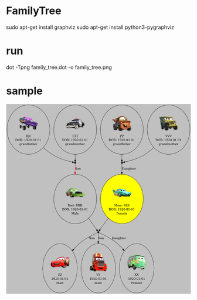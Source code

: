 # FamilyTree




sudo apt-get install graphviz
sudo apt-get install python3-pygraphviz
 
 
 
 
 
# run

dot -Tpng family_tree.dot -o family_tree.png




# sample



![](family_tree1.png)
